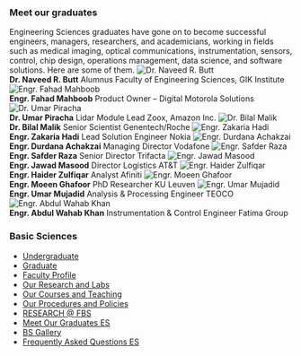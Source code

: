 ### **Meet our graduates**
Engineering Sciences graduates have gone on to become successful engineers, managers, researchers, and academicians, working in fields such as medical imaging, optical communications, instrumentation, sensors, control, chip design, operations management, data science, and software solutions. Here are some of them.
![Dr. Naveed R. Butt](https://giki.edu.pk/wp-content/uploads/2021/10/naveed_butt-e1634569849244.jpg)  
**Dr. Naveed R. Butt**
Alumnus
Faculty of Engineering Sciences, GIK Institute
![Engr. Fahad Mahboob](https://giki.edu.pk/wp-content/uploads/2021/10/1624879632_2-e1634569833884.jpg)  
**Engr. Fahad Mahboob**
Product Owner – Digital
Motorola Solutions
![Dr. Umar Piracha](https://giki.edu.pk/meet-our-graduates-es/)  
**Dr. Umar Piracha**
Lidar Module Lead
Zoox, Amazon Inc.
![Dr. Bilal Malik](https://giki.edu.pk/meet-our-graduates-es/)  
**Dr. Bilal Malik**
Senior Scientist
Genentech/Roche
![Engr. Zakaria Hadi](https://giki.edu.pk/meet-our-graduates-es/)  
**Engr. Zakaria Hadi**
Lead Solution Engineer
Nokia
![Engr. Durdana Achakzai](https://giki.edu.pk/meet-our-graduates-es/)  
**Engr. Durdana Achakzai**
Managing Director
Vodafone
![Engr. Safder Raza](https://giki.edu.pk/wp-content/uploads/2021/10/1624883243_7-e1634569750809.jpg)  
**Engr. Safder Raza**
Senior Director
Trifacta
![Engr. Jawad Masood](https://giki.edu.pk/wp-content/uploads/2021/10/1624883254_8-e1634569673105.jpg)  
**Engr. Jawad Masood**
Director Logistics
AT&T
![Engr. Haider Zulfiqar](https://giki.edu.pk/meet-our-graduates-es/)  
**Engr. Haider Zulfiqar**
Analyst
Afiniti
![Engr. Moeen Ghafoor](https://giki.edu.pk/meet-our-graduates-es/)  
**Engr. Moeen Ghafoor**
PhD Researcher
KU Leuven
![Engr. Umar Mujadid](https://giki.edu.pk/meet-our-graduates-es/)  
**Engr. Umar Mujadid**
Analysis & Processing Engineer
TEOCO
![Engr. Abdul Wahab Khan](https://giki.edu.pk/meet-our-graduates-es/)  
**Engr. Abdul Wahab Khan**
Instrumentation & Control Engineer
Fatima Group
### Basic Sciences
  * [Undergraduate](https://giki.edu.pk/fbs/fes-undergraduate/)
  * [Graduate](https://giki.edu.pk/fbs/fes-graduate/)
  * [Faculty Profile](https://giki.edu.pk/fbs/es-faculty-profile/)
  * [Our Research and Labs](https://giki.edu.pk/fes-labs-and-facilities/)
  * [Our Courses and Teaching](https://giki.edu.pk/our-courses-and-teaching/)
  * [Our Procedures and Policies](https://giki.edu.pk/our-procedures-and-policies/)
  * [RESEARCH @ FBS](https://giki.edu.pk/fbs/research-fes/)
  * [Meet Our Graduates ES](https://giki.edu.pk/meet-our-graduates-es/)
  * [BS Gallery](https://giki.edu.pk/fbs/es-gallery/)
  * [Frequently Asked Questions ES](https://giki.edu.pk/fbs/frequently-asked-questions-es/)


